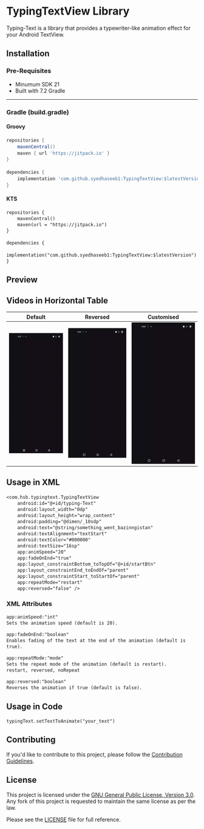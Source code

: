 # TypingTextView Library

Typing-Text is a library that provides a typewriter-like animation effect for your Android TextView.

## Installation
### Pre-Requisites

* Minumum SDK 21
* Built with 7.2 Gradle
***

### Gradle (build.gradle)

#### Groovy

```groovy
repositories {
    mavenCentral()
    maven { url 'https://jitpack.io' }
}

dependencies {
    implementation 'com.github.syedhaseeb1:TypingTextView:$latestVersion'
}
```

#### KTS
```KTS
repositories {
    mavenCentral()
    maven(url = "https://jitpack.io")
}

dependencies {
    implementation("com.github.syedhaseeb1:TypingTextView:$latestVersion")
}
```
## Preview
## Videos in Horizontal Table

| Default| Reversed | Customised |
| --- | --- | --- |
| ![GIF 1](Preview/prev01.gif)  | ![GIF 1](Preview/prev02.gif)   | ![GIF 1](Preview/prev03.gif) |

## Usage in XML
````
<com.hsb.typingtext.TypingTextView
    android:id="@+id/typing-Text"
    android:layout_width="0dp"
    android:layout_height="wrap_content"
    android:padding="@dimen/_10sdp"
    android:text="@string/something_went_bazinngistan"
    android:textAlignment="textStart"
    android:textColor="#000000"
    android:textSize="16sp"
    app:animSpeed="20"
    app:fadeOnEnd="true"
    app:layout_constraintBottom_toTopOf="@+id/startBtn"
    app:layout_constraintEnd_toEndOf="parent"
    app:layout_constraintStart_toStartOf="parent"
    app:repeatMode="restart"
    app:reversed="false" />
````

### XML Attributes
````
app:animSpeed:"int"
Sets the animation speed (default is 20).
````

````
app:fadeOnEnd:"boolean"
Enables fading of the text at the end of the animation (default is true).
````
````
app:repeatMode:"mode"
Sets the repeat mode of the animation (default is restart).
restart, reversed, noRepeat
````

````
app:reversed:"boolean"
Reverses the animation if true (default is false).
````

## Usage in Code
````
typingText.setTextToAnimate("your_text")

````
## Contributing

If you'd like to contribute to this project, please follow the [Contribution Guidelines](CONTRIBUTING.md).


## License

This project is licensed under the [GNU General Public License, Version 3.0](http://www.gnu.org/licenses/#GPL). Any fork of
this project is requested to maintain the same license as per the law.

Please see the [LICENSE](LICENSE.md) file for full reference.

